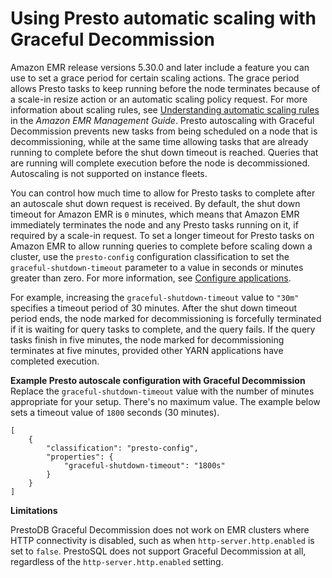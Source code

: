 # Using Presto automatic scaling with Graceful Decommission<a name="presto-graceful-autoscale"></a>

Amazon EMR release versions 5\.30\.0 and later include a feature you can use to set a grace period for certain scaling actions\. The grace period allows Presto tasks to keep running before the node terminates because of a scale\-in resize action or an automatic scaling policy request\. For more information about scaling rules, see [Understanding automatic scaling rules](https://docs.aws.amazon.com/emr/latest/ManagementGuide/emr-automatic-scaling.html#emr-scaling-rules) in the *Amazon EMR Management Guide*\. Presto autoscaling with Graceful Decommission prevents new tasks from being scheduled on a node that is decommissioning, while at the same time allowing tasks that are already running to complete before the shut down timeout is reached\. Queries that are running will complete execution before the node is decommissioned\. Autoscaling is not supported on instance fleets\.

You can control how much time to allow for Presto tasks to complete after an autoscale shut down request is received\. By default, the shut down timeout for Amazon EMR is `0` minutes, which means that Amazon EMR immediately terminates the node and any Presto tasks running on it, if required by a scale\-in request\. To set a longer timeout for Presto tasks on Amazon EMR to allow running queries to complete before scaling down a cluster, use the `presto-config` configuration classification to set the `graceful-shutdown-timeout` parameter to a value in seconds or minutes greater than zero\. For more information, see [Configure applications](emr-configure-apps.md)\.

For example, increasing the `graceful-shutdown-timeout` value to `"30m"` specifies a timeout period of 30 minutes\. After the shut down timeout period ends, the node marked for decommissioning is forcefully terminated if it is waiting for query tasks to complete, and the query fails\. If the query tasks finish in five minutes, the node marked for decommissioning terminates at five minutes, provided other YARN applications have completed execution\.

**Example Presto autoscale configuration with Graceful Decommission**  
Replace the `graceful-shutdown-timeout` value with the number of minutes appropriate for your setup\. There's no maximum value\. The example below sets a timeout value of `1800` seconds \(30 minutes\)\.  

```
[
    {
        "classification": "presto-config",
        "properties": {
            "graceful-shutdown-timeout": "1800s"
        }
    }
]
```

**Limitations**

PrestoDB Graceful Decommission does not work on EMR clusters where HTTP connectivity is disabled, such as when `http-server.http.enabled` is set to `false`\. PrestoSQL does not support Graceful Decommission at all, regardless of the `http-server.http.enabled` setting\.